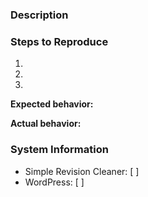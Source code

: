 ### Description
<!-- Description of the bug or feature -->


### Steps to Reproduce

1.
2.
3.

**Expected behavior:** 
<!-- What you expected to happen -->

**Actual behavior:** 
<!-- What actually happened -->

### System Information

* Simple Revision Cleaner: [  ] <!-- Enter SRC version here -->
* WordPress: [  ] <!-- Enter WordPress version here -->

<!-- _You can get the version from the readme.txt file in the plugin (usually located at `https://<yourdomain.tld>/wp-content/plugins/all-in-one-metadata/readme.txt`) and the version of WordPress from the readme.html file in the WordPress root directory (usually located at `https://<yourdomain.tld>/readme.html`)._ -->
